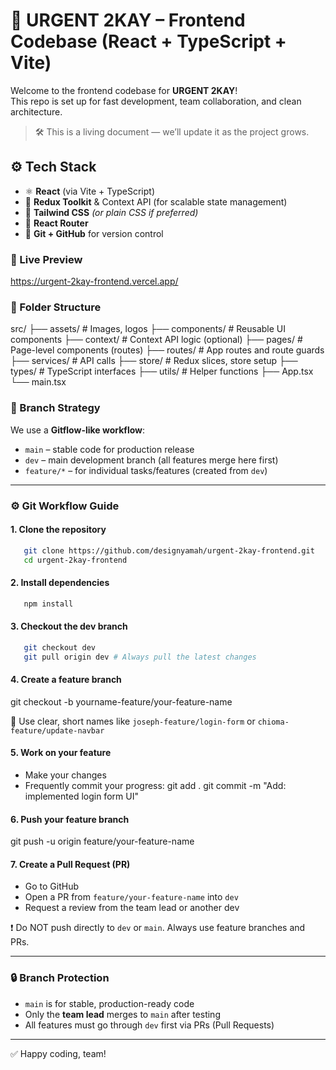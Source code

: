 # 🚀 URGENT 2KAY – Frontend Codebase (React + TypeScript + Vite)

Welcome to the frontend codebase for **URGENT 2KAY**!  
This repo is set up for fast development, team collaboration, and clean architecture.

> 🛠 This is a living document — we’ll update it as the project grows.

## ⚙️ Tech Stack

- ⚛️ **React** (via Vite + TypeScript)
- 🎯 **Redux Toolkit** & Context API (for scalable state management)
- 🎨 **Tailwind CSS** _(or plain CSS if preferred)_
- 🔀 **React Router**
- 🐙 **Git + GitHub** for version control

### 🔗 Live Preview

https://urgent-2kay-frontend.vercel.app/

### 📁 Folder Structure

src/
├── assets/ # Images, logos
├── components/ # Reusable UI components
├── context/ # Context API logic (optional)
├── pages/ # Page-level components (routes)
├── routes/ # App routes and route guards
├── services/ # API calls
├── store/ # Redux slices, store setup
├── types/ # TypeScript interfaces
├── utils/ # Helper functions
├── App.tsx
└── main.tsx

### 🌱 Branch Strategy

We use a **Gitflow-like workflow**:

- `main` – stable code for production release
- `dev` – main development branch (all features merge here first)
- `feature/*` – for individual tasks/features (created from `dev`)

---

### ⚙️ Git Workflow Guide

#### 1. Clone the repository

```bash
   git clone https://github.com/designyamah/urgent-2kay-frontend.git
   cd urgent-2kay-frontend
```

#### 2. Install dependencies

```bash
   npm install
```

#### 3. Checkout the dev branch

```bash
   git checkout dev
   git pull origin dev # Always pull the latest changes
```

#### 4. Create a feature branch

git checkout -b yourname-feature/your-feature-name

🔸 Use clear, short names like `joseph-feature/login-form` or `chioma-feature/update-navbar`

#### 5. Work on your feature

- Make your changes
- Frequently commit your progress:
  git add .
  git commit -m "Add: implemented login form UI"

#### 6. Push your feature branch

git push -u origin feature/your-feature-name

#### 7. Create a Pull Request (PR)

- Go to GitHub
- Open a PR from `feature/your-feature-name` into `dev`
- Request a review from the team lead or another dev

❗ Do NOT push directly to `dev` or `main`. Always use feature branches and PRs.

---

### 🔒 Branch Protection

- `main` is for stable, production-ready code
- Only the **team lead** merges to `main` after testing
- All features must go through `dev` first via PRs (Pull Requests)

---

✅ Happy coding, team!
